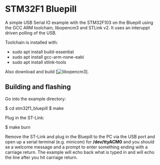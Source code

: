# STM32F1 Bluepill
A simple USB Serial IO example with the STM32F103 on the Bluepill using the GCC ARM toolchain, libopencm3 and STLink v2. It uses an interuppt driven polling of the USB.

Toolchain is installed with:

- sudo apt install build-essential
- sudo apt install gcc-arm-none-eabi
- sudo apt install stlink-tools

Also download and build [![libopencm3](https://github.com/libopencm3/libopencm3)].

## Building and flashing
Go into the example directory:

  $ cd stm32f1_bluepill
  $ make

Plug in the ST-Link:

  $ make burn
  
Remove the ST-Link and plug in the Bluepill to the PC via the USB port and open up a serial terminal (e.g. minicom) for **/dev/ttyACM0** and you should se a welcome message and a prompt to enter something ending with a carriage return. The example will echo back what is typed in and will echo the line after you hit carriage return.

